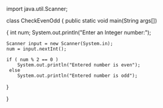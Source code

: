 
import java.util.Scanner;

class CheckEvenOdd
{
  public static void main(String args[])
  
  {
    int num;
    System.out.println("Enter an Integer number:");

    
    Scanner input = new Scanner(System.in);
    num = input.nextInt();
    
    if ( num % 2 == 0 )
        System.out.println("Entered number is even");
     else
        System.out.println("Entered number is odd");
  }

}
